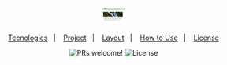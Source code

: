 <h1 align="center">
    <img alt="Logo" title="Logo" src="/static/images/siteimage.jpg" style="width:3rem"/>
</h1>

<p align="center">
  <a href="#tecnologies">Tecnologies</a>&nbsp;&nbsp;&nbsp;|&nbsp;&nbsp;&nbsp;
  <a href="#-project">Project</a>&nbsp;&nbsp;&nbsp;|&nbsp;&nbsp;&nbsp;
  <a href="#-layout">Layout</a>&nbsp;&nbsp;&nbsp;|&nbsp;&nbsp;&nbsp;
  <a href="#-use">How to Use</a>&nbsp;&nbsp;&nbsp;|&nbsp;&nbsp;&nbsp;
  <a href="#memo-licença">License</a>
</p>

<p align="center">
 <img src="https://img.shields.io/static/v1?label=PRs&message=welcome&color=8257E5&labelColor=000000" alt="PRs welcome!" />

  <img alt="License" src="https://img.shields.io/static/v1?label=license&message=MIT&color=8257E5&labelColor=000000">
</p>



